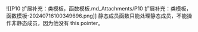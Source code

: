 ![[P10 扩展补充：类模板，函数模板.md_Attachments/P10 扩展补充：类模板，函数模板-20240716100349696.png]]
静态成员函数只能处理静态成员，不能操作非静态成员，因为他没有 this  pointer。